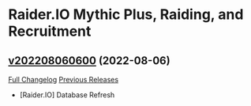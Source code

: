 # Raider.IO Mythic Plus, Raiding, and Recruitment

## [v202208060600](https://github.com/RaiderIO/raiderio-addon/tree/v202208060600) (2022-08-06)
[Full Changelog](https://github.com/RaiderIO/raiderio-addon/compare/v202208050600...v202208060600) [Previous Releases](https://github.com/RaiderIO/raiderio-addon/releases)

- [Raider.IO] Database Refresh  
